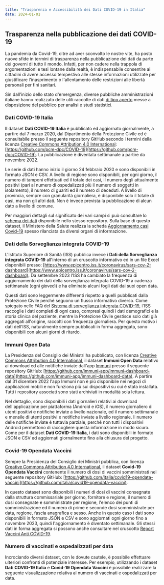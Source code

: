 ```yaml
---
title: "Trasparenza e Accessibilità dei Dati COVID-19 in Italia"
date: 2024-01-01
---
```


## Trasparenza nella pubblicazione dei dati COVID-19

La pandemia da Covid-19, oltre ad aver sconvolto le nostre vite, ha posto nuove sfide in termini di trasparenza nella pubblicazione dei dati da parte dei governi di tutto il mondo. Infatti, per non cadere nella trappola di argomentazioni e tesi lontane dalla realtà, è indispensabile consentire ai cittadini di avere accesso tempestivo alle stesse informazioni utilizzate per giustificare l'inasprimento o l'allentamento delle restrizioni alle libertà personali per fini sanitari.

Sin dall'inizio dello stato d'emergenza, diverse pubbliche amministrazioni italiane hanno realizzato delle utili raccolte di dati [di tipo aperto](https://www.agid.gov.it/it/dati/open-data) messe a disposizione del pubblico per analisi e studi statistici.

### Dati COVID-19 Italia

Il dataset **Dati COVID-19 Italia** è pubblicato ed aggiornato giornalmente, a partire dal 7 marzo 2020, dal Dipartimento della Protezione Civile ed è consultabile presso il seguente repository GitHub secondo i termini della licenza [Creative Commons Attribution 4.0 International](https://creativecommons.org/licenses/by/4.0/): [https://github.com/pcm-dpc/COVID-19](https://github.com/pcm-dpc/COVID-19). La pubblicazione è diventata settimanale a partire da novembre 2022.

Le serie di dati hanno inizio il giorno 24 febbraio 2020 e sono disponibili in formato JSON e CSV. A livello di regione sono disponibili, per ogni giorno, il numero di tamponi effettuati ed il totale dei casi, il numero degli attualmente positivi (pari al numero di ospedalizzati più il numero di soggetti in isolamento), il numero di guariti ed il numero di deceduti. A livello di provincia, sempre con granularità giornaliera, è disponibile solo il totale di casi, ma non gli altri dati. Non è invece prevista la pubblicazione di alcun dato a livello di comune.

Per maggiori dettagli sul significato dei vari campi si può consultare lo [schema dei dati](https://github.com/pcm-dpc/COVID-19/blob/master/dati-andamento-covid19-italia.md) disponibile nello stesso repository. Sulla base di questo dataset, il Ministero della Salute realizza la scheda [Aggiornamento casi Covid-19](https://raw.githubusercontent.com/pcm-dpc/COVID-19/master/schede-riepilogative/regioni/dpc-covid19-ita-scheda-regioni-latest.pdf) spesso rilanciata da diversi organi di informazione.

### Dati della Sorveglianza integrata COVID-19

L'Istituto Superiore di Sanità (ISS) pubblica invece i **Dati della Sorveglianza integrata COVID-19** all'interno di un cruscotto informativo ed in un file Excel disponibili presso: [https://www.epicentro.iss.it/coronavirus/sars-cov-2-dashboard](https://www.epicentro.iss.it/coronavirus/sars-cov-2-dashboard). Da settembre 2023 l'ISS ha cambiato la frequenza di aggiornamento dei dati della sorveglianza integrata COVID-19 a cadenza settimanale (ogni giovedì) e ha eliminato alcuni fogli dati dai suoi open data.

Questi dati sono leggermente differenti rispetto a quelli pubblicati dalla Protezione Civile perché seguono un flusso informativo diverso. Come spiegato nelle FAQ del [Sistema di sorveglianza integrata COVID-19](https://www.epicentro.iss.it/coronavirus/sars-cov-2-sorveglianza), l'ISS raccoglie i dati completi di ogni caso, compresi quindi i dati demografici e la storia clinica del paziente, mentre la Protezione Civile gestisce solo dati già aggregati all'origine, raccolti con frequenza giornaliera. Per questo motivo i dati dell'ISS, naturalmente sempre pubblicati in forma aggregata, sono disponibili con alcuni giorni di ritardo.

### Immuni Open Data

La Presidenza del Consiglio dei Ministri ha pubblicato, con licenza [Creative Commons Attribution 4.0 International](https://creativecommons.org/licenses/by/4.0/), il dataset **Immuni Open Data** relativo ai download ed alle notifiche inviate dall'app [Immuni](https://www.immuni.italia.it/) presso il seguente repository GitHub: [https://github.com/immuni-app/immuni-dashboard-data](https://github.com/immuni-app/immuni-dashboard-data). A partire dal 31 dicembre 2022 l'app Immuni non è più disponibile nei negozi di applicazioni mobili e non funziona più sui dispositivi su cui è stata installata. Tutti i repository associati sono stati archiviati in modalità sola lettura.

Nel dettaglio, sono disponibili i dati giornalieri relativi ai download dell'applicazione per piattaforma (Android e iOS), il numero giornaliero di utenti positivi e notifiche inviate a livello nazionale, ed il numero settimanale e mensile di utenti positivi e notifiche inviate a livello regionale. Il numero delle notifiche inviate è tuttavia parziale, perché non tutti i dispositivi Android permettono di raccogliere questa informazione in modo sicuro. Come per il dataset **Dati COVID-19 Italia**, i dati sono disponibili in formato JSON e CSV ed aggiornati giornalmente fino alla chiusura del progetto.

### Covid-19 Opendata Vaccini

Sempre la Presidenza del Consiglio dei Ministri pubblica, con licenza [Creative Commons Attribution 4.0 International](https://creativecommons.org/licenses/by/4.0/), il dataset **Covid-19 Opendata Vaccini** contenente il numero di dosi di vaccini somministrati nel seguente repository GitHub: [https://github.com/italia/covid19-opendata-vaccini](https://github.com/italia/covid19-opendata-vaccini).

In questo dataset sono disponibili i numeri di dosi di vaccini consegnate dalla struttura commissariale per giorno, fornitore e regione, il numero di dosi consegnate e somministrate per regione, l'elenco dei punti di somministrazione ed il numero di prime e seconde dosi somministrate per data, regione, fascia anagrafica e sesso. Anche in questo caso i dati sono disponibili in formato JSON e CSV e sono aggiornati ogni giorno fino a novembre 2023, quindi l'aggiornamento è diventato settimanale. Gli stessi dati in forma aggregata si possono anche consultare nel cruscotto [Report Vaccini Anti COVID-19](https://www.governo.it/it/cscovid19/report-vaccini/).

### Numero di vaccinati e ospedalizzati per data

Incrociando diversi dataset, con le dovute cautele, è possibile effettuare ulteriori confronti di potenziale interesse. Per esempio, utilizzando i dataset **Dati COVID-19 Italia** e **Covid-19 Opendata Vaccini** è possibile realizzare la seguente visualizzazione relativa al numero di vaccinati e ospedalizzati per data.
